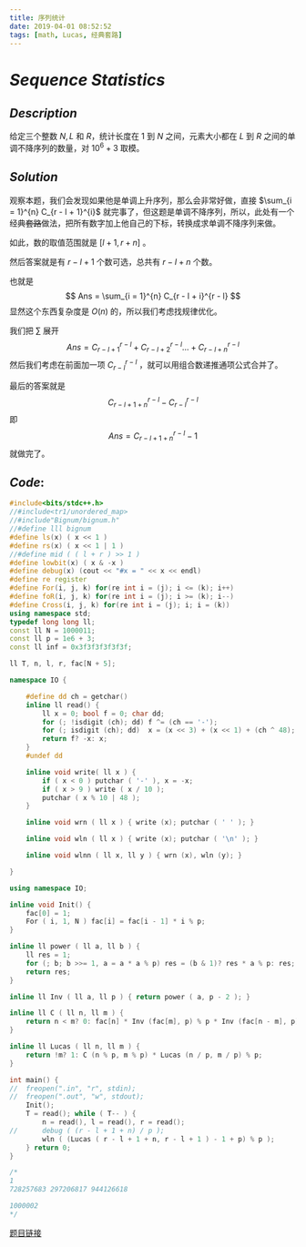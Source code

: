 ```yaml
---
title: 序列统计
date: 2019-04-01 08:52:52
tags: [math, Lucas, 经典套路]
---
```


# $Sequence$ $Statistics$



## $Description$

给定三个整数  $N,L$ 和 $R$，统计长度在 $1$ 到 $N$ 之间，元素大小都在 $L$ 到 $R$ 之间的单调不降序列的数量，对 $10^6 + 3$ 取模。



## $Solution$

观察本题，我们会发现如果他是单调上升序列，那么会非常好做，直接 $\sum_{i = 1}^{n} C_{r - l + 1}^{i}$ 就完事了，但这题是单调不降序列，所以，此处有一个经典~~套路~~做法，把所有数字加上他自己的下标，转换成求单调不降序列来做。

如此，数的取值范围就是 $[l + 1, r + n]$ 。

然后答案就是有 $r - l + 1$ 个数可选，总共有 $r - l + n$ 个数。

也就是
$$
Ans = \sum_{i = 1}^{n} C_{r - l + i}^{r - l}
$$
显然这个东西复杂度是 $O(n)$ 的，所以我们考虑找规律优化。

我们把 $\sum$ 展开
$$
Ans = C_{r - l + 1}^{r - l} + C_{r - l + 2}^{r - l} \ldots + C_{r - l + n}^{r - l}
$$
然后我们考虑在前面加一项 $C_{r - l}^{r - l}$ ，就可以用组合数递推通项公式合并了。

最后的答案就是
$$
C_{r - l + 1 + n}^{r - l} - C_{r - l}^{r - l}
$$
即
$$
Ans = C_{r - l + 1 + n}^{r - l} - 1
$$
就做完了。



## $Code:$

```cpp
#include<bits/stdc++.h>
//#include<tr1/unordered_map>
//#include"Bignum/bignum.h"
//#define lll bignum
#define ls(x) ( x << 1 )
#define rs(x) ( x << 1 | 1 )
//#define mid ( ( l + r ) >> 1 )
#define lowbit(x) ( x & -x )
#define debug(x) (cout << "#x = " << x << endl)
#define re register
#define For(i, j, k) for(re int i = (j); i <= (k); i++)
#define foR(i, j, k) for(re int i = (j); i >= (k); i--)
#define Cross(i, j, k) for(re int i = (j); i; i = (k))
using namespace std;
typedef long long ll;
const ll N = 1000011;
const ll p = 1e6 + 3;
const ll inf = 0x3f3f3f3f3f3f;

ll T, n, l, r, fac[N + 5];

namespace IO {

	#define dd ch = getchar()
	inline ll read() {
		ll x = 0; bool f = 0; char dd;
		for (; !isdigit (ch); dd) f ^= (ch == '-');
		for (; isdigit (ch); dd)  x = (x << 3) + (x << 1) + (ch ^ 48);
		return f? -x: x;
	}
	#undef dd

	inline void write( ll x ) {
		if ( x < 0 ) putchar ( '-' ), x = -x;
		if ( x > 9 ) write ( x / 10 );
		putchar ( x % 10 | 48 );
	}

	inline void wrn ( ll x ) { write (x); putchar ( ' ' ); }

	inline void wln ( ll x ) { write (x); putchar ( '\n' ); }

	inline void wlnn ( ll x, ll y ) { wrn (x), wln (y); }

}

using namespace IO;

inline void Init() {
	fac[0] = 1;
	For ( i, 1, N ) fac[i] = fac[i - 1] * i % p;
}

inline ll power ( ll a, ll b ) {
	ll res = 1;
	for (; b; b >>= 1, a = a * a % p) res = (b & 1)? res * a % p: res;
	return res;
}

inline ll Inv ( ll a, ll p ) { return power ( a, p - 2 ); }

inline ll C ( ll n, ll m ) {
	return n < m? 0: fac[n] * Inv (fac[m], p) % p * Inv (fac[n - m], p) % p;
}

inline ll Lucas ( ll n, ll m ) {
	return !m? 1: C (n % p, m % p) * Lucas (n / p, m / p) % p;
}

int main() {
//	freopen(".in", "r", stdin);
//	freopen(".out", "w", stdout);
	Init();
	T = read(); while ( T-- ) {
		n = read(), l = read(), r = read();
//		debug ( (r - l + 1 + n) / p );
		wln ( (Lucas ( r - l + 1 + n, r - l + 1 ) - 1 + p) % p );
	} return 0;
}

/*
1
728257683 297206817 944126618

1000002
*/

```

[题目链接](<https://www.lydsy.com/JudgeOnline/problem.php?id=4403>)